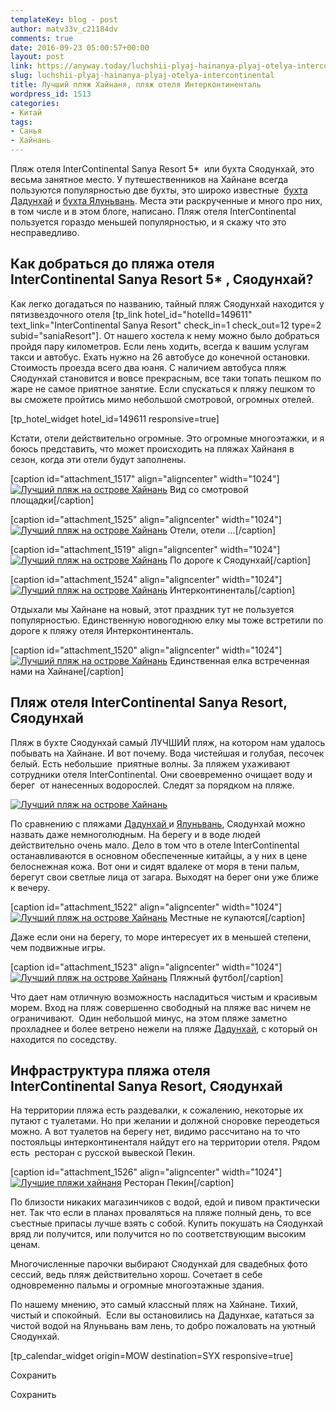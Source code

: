 ```yaml
---
templateKey: blog - post
author: matv33v_c21184dv
comments: true
date: 2016-09-23 05:00:57+00:00
layout: post
link: https://anyway.today/luchshii-plyaj-hainanya-plyaj-otelya-intercontinental/
slug: luchshii-plyaj-hainanya-plyaj-otelya-intercontinental
title: Лучший пляж Хайнаня, пляж отеля Интерконтиненталь
wordpress_id: 1513
categories:
- Китай
tags:
- Санья
- Хайнань
---
```


Пляж отеля InterContinental Sanya Resort 5*  или бухта Сяодунхай, это весьма занятное место. У путешественников на Хайнане всегда пользуются популярностью две бухты, это широко известные  [бухта Дадунхай](http://anyway.today/buhta-dadunhai-hainan/) и [бухта Ялуньвань](http://anyway.today/buhta-yalunvan/). Места эти раскрученные и много про них, в том числе и в этом блоге, написано. Пляж отеля InterContinental пользуется гораздо меньшей популярностью, и я скажу что это несправедливо.




<!-- more -->





## Как добраться до пляжа отеля InterContinental Sanya Resort 5* , Сяодунхай?




Как легко догадаться по названию, тайный пляж Сяодунхай находится у пятизвездочного отеля [tp_link hotel_id="hotelId=149611" text_link="InterContinental Sanya Resort" check_in=1 check_out=12 type=2 subid="saniaResort"]. От нашего хостела к нему можно было добраться пройдя пару километров. Если лень ходить, всегда к вашим услугам такси и автобус. Ехать нужно на 26 автобусе до конечной остановки. Стоимость проезда всего два юаня. С наличием автобуса пляж Сяодунхай становится и вовсе прекрасным, все таки топать пешком по жаре не самое приятное занятие. Если спускаться к пляжу пешком то вы сможете пройтись мимо небольшой смотровой, огромных отелей.




[tp_hotel_widget hotel_id=149611 responsive=true]




Кстати, отели действительно огромные. Это огромные многоэтажки, и я боюсь представить, что может происходить на пляжах Хайнаня в  сезон, когда эти отели будут заполнены.




[caption id="attachment_1517" align="aligncenter" width="1024"][![Лучший пляж на острове Хайнань](http://anyway.today/wp-content/uploads/2016/02/MG_0541.jpg)](http://anyway.today/wp-content/uploads/2016/02/MG_0541.jpg) Вид со смотровой площадки[/caption]

[caption id="attachment_1525" align="aligncenter" width="1024"][![Лучший пляж на острове Хайнань](http://anyway.today/wp-content/uploads/2016/02/IMG_0519.jpg)](http://anyway.today/wp-content/uploads/2016/02/IMG_0519.jpg) Отели, отели ...[/caption]

[caption id="attachment_1519" align="aligncenter" width="1024"][![Лучший пляж на острове Хайнань](http://anyway.today/wp-content/uploads/2016/02/IMG_0504.jpg)](http://anyway.today/wp-content/uploads/2016/02/IMG_0504.jpg) По дороге к Сяодунхай[/caption]

[caption id="attachment_1524" align="aligncenter" width="1024"][![Лучший пляж на острове Хайнань](http://anyway.today/wp-content/uploads/2016/02/IMG_0534.jpg)](http://anyway.today/wp-content/uploads/2016/02/IMG_0534.jpg) Интерконтиненталь[/caption]


Отдыхали мы Хайнане на новый, этот праздник тут не пользуется популярностью. Единственную новогоднюю елку мы тоже встретили по дороге к пляжу отеля Интерконтиненталь.




[caption id="attachment_1520" align="aligncenter" width="1024"][![Лучший пляж на острове Хайнань](http://anyway.today/wp-content/uploads/2016/02/IMG_0503.jpg)](http://anyway.today/wp-content/uploads/2016/02/IMG_0503.jpg) Единственная елка встреченная нами на Хайнане[/caption]


## Пляж отеля InterContinental Sanya Resort, Сяодунхай




Пляж в бухте Сяодунхай самый ЛУЧШИЙ пляж, на котором нам удалось побывать на Хайнане. И вот почему. Вода чистейшая и голубая, песочек белый. Есть небольшие  приятные волны. За пляжем ухаживают сотрудники отеля InterContinental. Они своевременно очищает воду и берег  от нанесенных водорослей. Следят за порядком на пляже.




[![Лучший пляж на острове Хайнань](http://anyway.today/wp-content/uploads/2016/02/IMG_0515.jpg)](http://anyway.today/wp-content/uploads/2016/02/IMG_0515.jpg)




По сравнению с пляжами [Дадунхай ](http://anyway.today/buhta-dadunhai-hainan/)и [Ялуньвань](http://anyway.today/buhta-yalunvan/), Сяодунхай можно назвать даже немноголюдным. На берегу и в воде людей действительно очень мало. Дело в том что в отеле InterContinental останавливаются в основном обеспеченные китайцы, а у них в цене белоснежная кожа. Вот они и сидят вдалеке от моря в тени пальм, берегут свои светлые лица от загара. Выходят на берег они уже ближе к вечеру.




[caption id="attachment_1522" align="aligncenter" width="1024"][![Лучший пляж на острове Хайнань](http://anyway.today/wp-content/uploads/2016/02/IMG_0523.jpg)](http://anyway.today/wp-content/uploads/2016/02/IMG_0523.jpg) Местные не купаются[/caption]


Даже если они на берегу, то море интересует их в меньшей степени, чем подвижные игры.




[caption id="attachment_1523" align="aligncenter" width="1024"][![Лучший пляж на острове Хайнань](http://anyway.today/wp-content/uploads/2016/02/IMG_0524.jpg)](http://anyway.today/wp-content/uploads/2016/02/IMG_0524.jpg) Пляжный футбол[/caption]


Что дает нам отличную возможность насладиться чистым и красивым морем. Вход на пляж совершенно свободный на пляже вас ничем не ограничивают.  Один небольшой минус, на этом пляже заметно прохладнее и более ветрено нежели на пляже [Дадунхай](http://anyway.today/buhta-dadunhai-hainan/), с который он находится по соседству.





## Инфраструктура пляжа отеля InterContinental Sanya Resort, Сяодунхай




На территории пляжа есть раздевалки, к сожалению, некоторые их путают с туалетами. Но при желании и должной сноровке переодеться можно. А вот туалетов на берегу нет, видимо рассчитано на то что постояльцы интерконтиненталя найдут его на территории отеля. Рядом есть  ресторан с русской вывеской Пекин.




[caption id="attachment_1526" align="aligncenter" width="1024"][![Лучшие пляжи хайнаня](http://anyway.today/wp-content/uploads/2016/02/IMG_0506.jpg)](http://anyway.today/wp-content/uploads/2016/02/IMG_0506.jpg) Ресторан Пекин[/caption]


По близости никаких магазинчиков с водой, едой и пивом практически нет. Так что если в планах проваляться на пляже полный день, то все съестные припасы лучше взять с собой. Купить покушать на Сяодунхай вряд ли получится, или получится но по соответствующим высоким ценам.




Многочисленные парочки выбирают Сяодунхай для свадебных фото сессий, ведь пляж действительно хорош. Сочетает в себе одновременно пальмы и огромные многоэтажные здания.




По нашему мнению, это самый классный пляж на Хайнане. Тихий, чистый и спокойный.  Если вы остановились на Дадунхае, кататься за чистой водой на Ялуньвань вам лень, то добро пожаловать на уютный Сяодунхай.




[tp_calendar_widget origin=MOW destination=SYX responsive=true]


Сохранить

Сохранить
